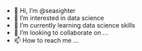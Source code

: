 - 👋 Hi, I’m @seasighter
- 👀 I’m interested in data science 
- 🌱 I’m currently learning data science skills
- 💞️ I’m looking to collaborate on ...
- 📫 How to reach me ...

<!---
seasighter/seasighter is a ✨ special ✨ repository because its `README.md` (this file) appears on your GitHub profile.
You can click the Preview link to take a look at your changes.
--->
